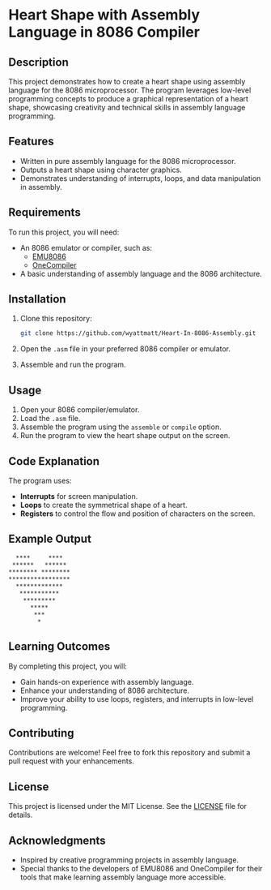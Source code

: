# Heart Shape with Assembly Language in 8086 Compiler

## Description
This project demonstrates how to create a heart shape using assembly language for the 8086 microprocessor. The program leverages low-level programming concepts to produce a graphical representation of a heart shape, showcasing creativity and technical skills in assembly language programming.

## Features
- Written in pure assembly language for the 8086 microprocessor.
- Outputs a heart shape using character graphics.
- Demonstrates understanding of interrupts, loops, and data manipulation in assembly.

## Requirements
To run this project, you will need:
- An 8086 emulator or compiler, such as:
  - [EMU8086](https://yjdoc2.github.io/8086-emulator-web/compile)
  - [OneCompiler](https://onecompiler.com/assembly)
- A basic understanding of assembly language and the 8086 architecture.

## Installation
1. Clone this repository:
   
   ```bash
   git clone https://github.com/wyattmatt/Heart-In-8086-Assembly.git
   ```
2. Open the `.asm` file in your preferred 8086 compiler or emulator.
3. Assemble and run the program.

## Usage
1. Open your 8086 compiler/emulator.
2. Load the `.asm` file.
3. Assemble the program using the `assemble` or `compile` option.
4. Run the program to view the heart shape output on the screen.

## Code Explanation
The program uses:
- **Interrupts** for screen manipulation.
- **Loops** to create the symmetrical shape of a heart.
- **Registers** to control the flow and position of characters on the screen.

## Example Output
```
  ****     ****
 ******   ******
******** ********
*****************
  *************
   ***********
    *********
      *****
       ***
        *
```

## Learning Outcomes
By completing this project, you will:
- Gain hands-on experience with assembly language.
- Enhance your understanding of 8086 architecture.
- Improve your ability to use loops, registers, and interrupts in low-level programming.

## Contributing
Contributions are welcome! Feel free to fork this repository and submit a pull request with your enhancements.

## License
This project is licensed under the MIT License. See the [LICENSE](https://github.com/wyattmatt/Heart-In-8086-Assembly/blob/main/LICENSE) file for details.

## Acknowledgments
- Inspired by creative programming projects in assembly language.
- Special thanks to the developers of EMU8086 and OneCompiler for their tools that make learning assembly language more accessible.
